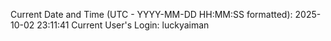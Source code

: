 Current Date and Time (UTC - YYYY-MM-DD HH:MM:SS formatted): 2025-10-02 23:11:41
Current User's Login: luckyaiman
